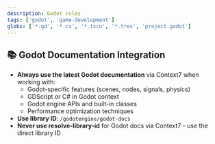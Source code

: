 ```yaml
---
description: Godot rules
tags: ['godot', 'game-development']
globs: ['*.gd', '*.cs', '*.tscn', '*.tres', 'project.godot']
---
```


## 📚 Godot Documentation Integration

- **Always use the latest Godot documentation** via Context7 when working with:
  - Godot-specific features (scenes, nodes, signals, physics)
  - GDScript or C# in Godot context
  - Godot engine APIs and built-in classes
  - Performance optimization techniques
- **Use library ID**: `/godotengine/godot-docs`
- **Never use resolve-library-id** for Godot docs via Context7 - use the direct library ID
